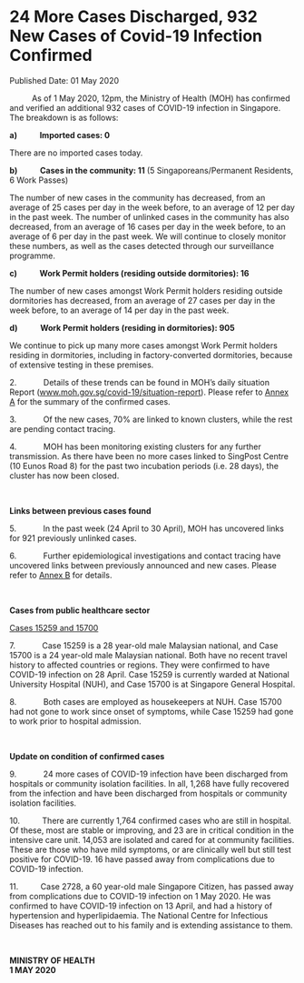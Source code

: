 <html>
    <meta http-equiv="Content-Type" content="text/html; charset=utf-8"/>
    <meta charset="utf-8"/>
    <title>24 More Cases Discharged, 932 New Cases of Covid-19 Infection Confirmed</title>
    <body><h1>24 More Cases Discharged, 932 New Cases of Covid-19 Infection Confirmed</h1>
    <p>Published Date: 01 May 2020</p> <p>&nbsp;&nbsp;&nbsp;&nbsp;&nbsp;&nbsp;&nbsp;&nbsp;&nbsp; As of 1 May 2020, 12pm, the Ministry of Health (MOH) has confirmed and verified an additional 932 cases of COVID-19 infection in Singapore. The breakdown is as follows: </p><p><strong>a)&nbsp;&nbsp;&nbsp;&nbsp;&nbsp;&nbsp;&nbsp;&nbsp;&nbsp;&nbsp;&nbsp; Imported cases: 0</strong></p><p>There are no imported cases today. </p><p><strong>b)&nbsp;&nbsp;&nbsp;&nbsp;&nbsp;&nbsp;&nbsp;&nbsp;&nbsp;&nbsp;&nbsp; Cases in the community: 11</strong> (5 Singaporeans/Permanent Residents, 6 Work Passes)</p><p>The number of new cases in the community has decreased, from an average of 25 cases per day in the week before, to an average of 12 per day in the past week. The number of unlinked cases in the community has also decreased, from an average of 16 cases per day in the week before, to an average of 6 per day in the past week. We will continue to closely monitor these numbers, as well as the cases detected through our surveillance programme.</p><p><strong>c)&nbsp;&nbsp;&nbsp;&nbsp;&nbsp;&nbsp;&nbsp;&nbsp;&nbsp;&nbsp;&nbsp; Work Permit holders (residing outside dormitories): 16</strong></p><p>The number of new cases amongst Work Permit holders residing outside dormitories has decreased, from an average of 27 cases per day in the week before, to an average of 14 per day in the past week. </p><p><strong>d)&nbsp;&nbsp;&nbsp;&nbsp;&nbsp;&nbsp;&nbsp;&nbsp;&nbsp;&nbsp;&nbsp; Work Permit holders (residing in dormitories): 905</strong></p><p>We continue to pick up many more cases amongst Work Permit holders residing in dormitories, including in factory-converted dormitories, because of extensive testing in these premises. </p><p>2.&nbsp;&nbsp;&nbsp;&nbsp;&nbsp;&nbsp;&nbsp;&nbsp;&nbsp;&nbsp;&nbsp; Details of these trends can be found in MOH’s daily situation Report (<a title="" href="http://www.moh.gov.sg/covid-19/situation-report" target="_blank" data-saferedirecturl="https://www.google.com/url?q=http://www.moh.gov.sg/covid-19/situation-report&amp;source=gmail&amp;ust=1588433194077000&amp;usg=AFQjCNGshv9fPocZJWuPHOYkeOoRKNzdBQ">www.moh.gov.sg/covid-19/<wbr>situation-report</a>). Please refer to <a title="Annex A" href="/docs/librariesprovider5/pressroom/annex-a-1-may.pdf?sfvrsn=905683a2_2">Annex A</a>&nbsp;for the summary of the confirmed cases. </p><p>3.&nbsp;&nbsp;&nbsp;&nbsp;&nbsp;&nbsp;&nbsp;&nbsp;&nbsp;&nbsp;&nbsp; Of the new cases, 70% are linked to known clusters, while the rest are pending contact tracing. </p><p>4.&nbsp;&nbsp;&nbsp;&nbsp;&nbsp;&nbsp;&nbsp;&nbsp;&nbsp;&nbsp;&nbsp; MOH has been monitoring existing clusters for any further transmission. As there have been no more cases linked to SingPost Centre (10 Eunos Road 8) for the past two incubation periods (i.e. 28 days), the cluster has now been closed.</p><p>&nbsp;</p><p><strong>Links between previous cases found</strong></p><p>5.&nbsp;&nbsp;&nbsp;&nbsp;&nbsp;&nbsp;&nbsp;&nbsp;&nbsp;&nbsp;&nbsp; In the past week (24 April to 30 April), MOH has uncovered links for 921 previously unlinked cases. </p><p>6.&nbsp;&nbsp;&nbsp;&nbsp;&nbsp;&nbsp;&nbsp;&nbsp;&nbsp;&nbsp;&nbsp; Further epidemiological investigations and contact tracing have uncovered links between previously announced and new cases. Please refer to <a title="Annex B" href="0d2c8b00-f017-4204-9f73-e252bdfe5ebb">Annex B</a>&nbsp;for details.</p><p>&nbsp;</p><p><strong>Cases from public healthcare sector</strong></p><p><u>Cases 15259 and 15700 </u></p><p>7.&nbsp;&nbsp;&nbsp;&nbsp;&nbsp;&nbsp;&nbsp;&nbsp;&nbsp;&nbsp;&nbsp; Case 15259 is a 28 year-old male Malaysian national, and Case 15700 is a 24 year-old male Malaysian national. Both have no recent travel history to affected countries or regions. They were confirmed to have COVID-19 infection on 28 April. Case 15259 is currently warded at National University Hospital (NUH), and Case 15700 is at Singapore General Hospital.</p><p>8.&nbsp;&nbsp;&nbsp;&nbsp;&nbsp;&nbsp;&nbsp;&nbsp;&nbsp;&nbsp;&nbsp; Both cases are employed as housekeepers at NUH. Case 15700 had not gone to work since onset of symptoms, while Case 15259 had gone to work prior to hospital admission. </p><p>&nbsp;</p><p><strong>Update on condition of confirmed cases</strong></p><p>9.&nbsp;&nbsp;&nbsp;&nbsp;&nbsp;&nbsp;&nbsp;&nbsp;&nbsp;&nbsp;&nbsp; 24 more cases of COVID-19 infection have been discharged from hospitals or community isolation facilities. In all, 1,268 have fully recovered from the infection and have been discharged from hospitals or community isolation facilities. </p><p>10.&nbsp;&nbsp;&nbsp;&nbsp;&nbsp;&nbsp;&nbsp;&nbsp;&nbsp; There are currently 1,764 confirmed cases who are still in hospital. Of these, most are stable or improving, and 23 are in critical condition in the intensive care unit. 14,053 are isolated and cared for at community facilities. These are those who have mild symptoms, or are clinically well but still test positive for COVID-19. 16 have passed away from complications due to COVID-19 infection. </p><p>11.&nbsp;&nbsp;&nbsp;&nbsp;&nbsp;&nbsp;&nbsp;&nbsp;&nbsp; Case 2728, a 60 year-old male Singapore Citizen, has passed away from complications due to COVID-19 infection on 1 May 2020. He was confirmed to have COVID-19 infection on 13 April, and had a history of hypertension and hyperlipidaemia. The National Centre for Infectious Diseases has reached out to his family and is extending assistance to them.</p><p>&nbsp;&nbsp;</p><p><strong>MINISTRY OF HEALTH<br>1 MAY 2020</strong></p></body>
</html>